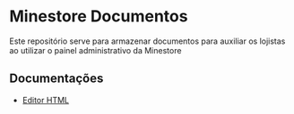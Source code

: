 # Minestore Documentos

Este repositório serve para armazenar documentos para auxiliar os lojistas ao utilizar o painel administrativo da Minestore

## Documentações
- [Editor HTML](https://github.com/minestore/minestore-docs/blob/master/EDITOR-HTML.md)